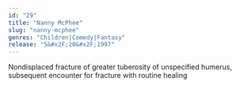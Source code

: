 ```yaml
---
id: "29"
title: "Nanny McPhee"
slug: "nanny-mcphee"
genres: "Children|Comedy|Fantasy"
release: "5&#x2F;20&#x2F;1997"
---
```


Nondisplaced fracture of greater tuberosity of unspecified humerus, subsequent encounter for fracture with routine healing

